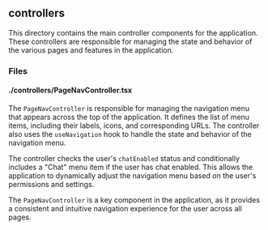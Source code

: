 ## controllers

This directory contains the main controller components for the application. These controllers are responsible for managing the state and behavior of the various pages and features in the application.

### Files

#### ./controllers/PageNavController.tsx

The `PageNavController` is responsible for managing the navigation menu that appears across the top of the application. It defines the list of menu items, including their labels, icons, and corresponding URLs. The controller also uses the `useNavigation` hook to handle the state and behavior of the navigation menu.

The controller checks the user's `chatEnabled` status and conditionally includes a "Chat" menu item if the user has chat enabled. This allows the application to dynamically adjust the navigation menu based on the user's permissions and settings.

The `PageNavController` is a key component in the application, as it provides a consistent and intuitive navigation experience for the user across all pages.